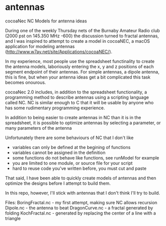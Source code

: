 # antennas
cocoaNec NC Models for antenna ideas

During one of the weekly Thursday nets of the Burnaby Amateur Radio 
club (2000 pst on 145.350 MHz -600) the discussion turned to fractal
antennas, and I was inspired to attempt to create a model in 
cocoaNEC, a macOS application for modeling antennas 
(http://www.w7ay.net/site/Applications/cocoaNEC/). 

In my experience, most people use the spreadsheet functinality to 
create the antenna models, laboriously entering the x, y and z 
positions of each segment endpoint of their antennas. For simple
antennas, a dipole antenna, this is fine, but when your antenna ideas
get a bit complicated this task becomes onourous.

cocoaNec 2.0 includes, in addition to the spreadsheet functionality, 
a programming method to describe antennas using a scripting language
called NC. NC is similar enough to C that it will be usable by anyone 
who has some rudimentary programming experience. 

In addition to being easier to create antennas in NC than it is 
in the spreadsheet, it is possible to optimize antennas by selecting
a parameter, or many parameters of the antenna 

Unfortunately there are some behaviours of NC that I don't like

- variables can only be defined at the begining of functions
- variables cannot be assigned in the definition
- some functions do not behave like functions, see runModel for example
- you are limited to one module, or source file for your script
- hard to reuse code you've written before, you must cut and paste 

That said, I have been able to quickly create models of antennas and
then optimize the designs before I attempt to build them.

In this repo, however, I'll stick with antennas that I don't think I'll
try to build.


Files:
BoringFractal.nc - my first attempt, making sure NC allows recursion
Dipole.nc        - the antenna to beat
DragonCurve.nc   - a fractal generated by folding
KochFractal.nc   - generated by replacing the center of a line with a triangle














